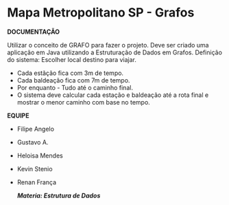 # Mapa Metropolitano SP - Grafos

**DOCUMENTAÇÃO**

Utilizar o conceito de GRAFO para fazer o projeto. Deve ser criado uma aplicação em Java utilizando a Estruturação de Dados em Grafos.
Definição do sistema: Escolher local destino para viajar.

- Cada estãção fica com 3m de tempo.
- Cada baldeação fica com 7m de tempo.
- Por enquanto - Tudo até o caminho final.
- O sistema deve calcular cada estação e baldeação até a rota final e mostrar o menor caminho com base no tempo.

**EQUIPE**
- Filipe Angelo
- Gustavo A.
- Heloisa Mendes
- Kevin Stenio
- Renan França

  ***Materia: Estrutura de Dados***
